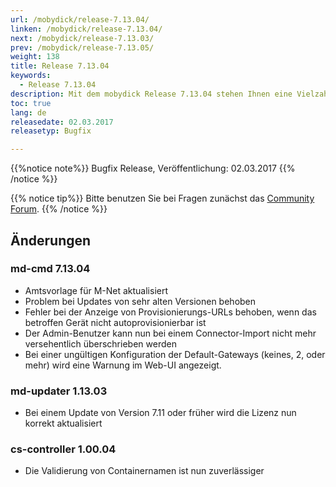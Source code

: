 ```yaml
---
url: /mobydick/release-7.13.04/
linken: /mobydick/release-7.13.04/
next: /mobydick/release-7.13.03/
prev: /mobydick/release-7.13.05/
weight: 138
title: Release 7.13.04
keywords:
  - Release 7.13.04
description: Mit dem mobydick Release 7.13.04 stehen Ihnen eine Vielzahl an neuen Funtionen zur Verfügung.
toc: true
lang: de
releasedate: 02.03.2017
releasetyp: Bugfix

---
```


{{%notice note%}}
Bugfix Release, Veröffentlichung: 02.03.2017
{{% /notice %}}

{{% notice tip%}}
Bitte benutzen Sie bei Fragen zunächst das [Community Forum](http://community.pascom.net/forum.php "Zu unserem Forum").
{{% /notice %}}

## Änderungen

### md-cmd 7.13.04

* Amtsvorlage für M-Net aktualisiert
* Problem bei Updates von sehr alten Versionen behoben
* Fehler bei der Anzeige von Provisionierungs-URLs behoben, wenn das betroffen Gerät nicht autoprovisionierbar ist
* Der Admin-Benutzer kann nun bei einem Connector-Import nicht mehr versehentlich überschrieben werden
* Bei einer ungültigen Konfiguration der Default-Gateways (keines, 2, oder mehr) wird eine Warnung im Web-UI angezeigt.

### md-updater 1.13.03

* Bei einem Update von Version 7.11 oder früher wird die Lizenz nun korrekt aktualisiert

### cs-controller 1.00.04

* Die Validierung von Containernamen ist nun zuverlässiger
